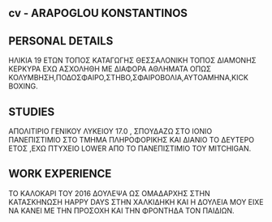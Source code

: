 ## cv - ARAPOGLOU KONSTANTINOS
## PERSONAL DETAILS
ΗΛΙΚΙΑ 19 ΕΤΩΝ 
ΤΟΠΟΣ ΚΑΤΑΓΩΓΗΣ ΘΕΣΣΑΛΟΝΙΚΗ
ΤΟΠΟΣ ΔΙΑΜΟΝΗΣ ΚΕΡΚΥΡΑ 
ΕΧΩ ΑΣΧΟΛΗΘΗ ΜΕ ΔΙΑΦΟΡΑ ΑΘΛΗΜΑΤΑ ΟΠΩΣ ΚΟΛΥΜΒΗΣΗ,ΠΟΔΟΣΦΑΙΡΟ,ΣΤΗΒΟ,ΣΦΑΙΡΟΒΟΛΙΑ,ΑΥΤΟΑΜΗΝΑ,KICK BOXING.

## STUDIES 
ΑΠΟΛΙΤΙΡΙΟ ΓΕΝΙΚΟΥ ΛΥΚΕΙΟΥ 17.0 , ΣΠΟΥΔΑΖΩ ΣΤΟ ΙΟΝΙΟ ΠΑΝΕΠΙΣΤΙΜΙΟ ΣΤΟ ΤΜΗΜΑ ΠΛΗΡΟΦΟΡΙΚΗΣ ΚΑΙ ΔΙΑΝΙΟ ΤΟ ΔΕΥΤΕΡΟ ΕΤΟΣ ,ΕΧΩ ΠΤΥΧΕΙΟ LOWER ΑΠΟ ΤΟ ΠΑΝΕΠΙΣΤΙΜΙΟ ΤΟΥ MITCHIGAN.
## WORK EXPERIENCE 
ΤΟ ΚΑΛΟΚΑΡΙ ΤΟΥ 2016 ΔΟΥΛΕΨΑ ΩΣ ΟΜΑΔΑΡΧΗΣ ΣΤΗΝ ΚΑΤΑΣΚΗΝΩΣΗ HAPPY DAYS ΣΤΗΝ ΧΑΛΚΙΔΗΚΗ ΚΑΙ Η ΔΟΥΛΕΙΑ ΜΟΥ ΕΙΧΕ ΝΑ ΚΑΝΕΙ ΜΕ ΤΗΝ ΠΡΟΣΟΧΗ ΚΑΙ ΤΗΝ ΦΡΟΝΤΗΔΑ ΤΟΝ ΠΑΙΔΙΩΝ.

